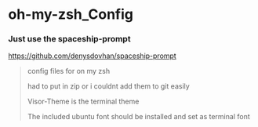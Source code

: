 oh-my-zsh_Config
================


### Just use the spaceship-prompt
https://github.com/denysdovhan/spaceship-prompt


>config files for on my zsh
>
>had to put in zip or i couldnt add them to git easily
>
>Visor-Theme is the terminal theme
>
>The included ubuntu font should be installed and set as terminal font
